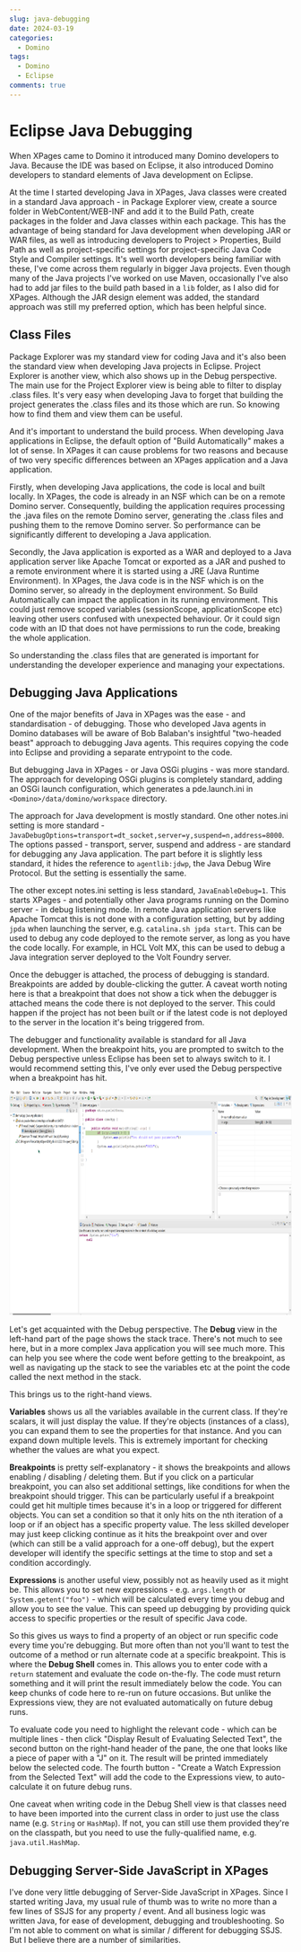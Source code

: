```yaml
---
slug: java-debugging
date: 2024-03-19
categories:
  - Domino
tags: 
  - Domino
  - Eclipse
comments: true
---
```

# Eclipse Java Debugging

When XPages came to Domino it introduced many Domino developers to Java. Because the IDE was based on Eclipse, it also introduced Domino developers to standard elements of Java development on Eclipse.

<!-- more -->

At the time I started developing Java in XPages, Java classes were created in a standard Java approach - in Package Explorer view, create a source folder in WebContent/WEB-INF and add it to the Build Path, create packages in the folder and Java classes within each package. This has the advantage of being standard for Java development when developing JAR or WAR files, as well as introducing developers to Project > Properties, Build Path as well as project-specific settings for project-specific Java Code Style and Compiler settings. It's well worth developers being familiar with these, I've come across them regularly in bigger Java projects. Even though many of the Java projects I've worked on use Maven, occasionally I've also had to add jar files to the build path based in a `lib` folder, as I also did for XPages. Although the JAR design element was added, the standard approach was still my preferred option, which has been helpful since.

## Class Files

Package Explorer was my standard view for coding Java and it's also been the standard view when developing Java projects in Eclipse. Project Explorer is another view, which also shows up in the Debug perspective. The main use for the Project Explorer view is being able to filter to display .class files. It's very easy when developing Java to forget that building the project generates the .class files and its those which are run. So knowing how to find them and view them can be useful.

And it's important to understand the build process. When developing Java applications in Eclipse, the default option of "Build Automatically" makes a lot of sense. In XPages it can cause problems for two reasons and because of two very specific differences between an XPages application and a Java application.

Firstly, when developing Java applications, the code is local and built locally. In XPages, the code is already in an NSF which can be on a remote Domino server. Consequently, building the application requires processing the .java files on the remote Domino server, generating the .class files and pushing them to the remove Domino server. So performance can be significantly different to developing a Java application.

Secondly, the Java application is exported as a WAR and deployed to a Java application server like Apache Tomcat or exported as a JAR and pushed to a remote environment where it is started using a JRE (Java Runtime Environment). In XPages, the Java code is in the NSF which is on the Domino server, so already in the deployment environment. So Build Automatically can impact the application in its running environment. This could just remove scoped variables (sessionScope, applicationScope etc) leaving other users confused with unexpected behaviour. Or it could sign code with an ID that does not have permissions to run the code, breaking the whole application.

So understanding the .class files that are generated is important for understanding the developer experience and managing your expectations.

## Debugging Java Applications

One of the major benefits of Java in XPages was the ease - and standardisation - of debugging. Those who developed Java agents in Domino databases will be aware of Bob Balaban's insightful "two-headed beast" approach to debugging Java agents. This requires copying the code into Eclipse and providing a separate entrypoint to the code.

But debugging Java in XPages - or Java OSGi plugins - was more standard. The approach for developing OSGi plugins is completely standard, adding an OSGi launch configuration, which generates a pde.launch.ini in `<Domino>/data/domino/workspace` directory.

The approach for Java development is mostly standard. One other notes.ini setting is more standard - `JavaDebugOptions=transport=dt_socket,server=y,suspend=n,address=8000`. The options passed - transport, server, suspend and address - are standard for debugging any Java application. The part before it is slightly less standard, it hides the reference to `agentlib:jdwp`, the Java Debug Wire Protocol. But the setting is essentially the same.

The other except notes.ini setting is less standard, `JavaEnableDebug=1`. This starts XPages - and potentially other Java programs running on the Domino server - in debug listening mode. In remote Java application servers like Apache Tomcat this is not done with a configuration setting, but by adding `jpda` when launching the server, e.g. `catalina.sh jpda start`. This can be used to debug any code deployed to the remote server, as long as you have the code locally. For example, in HCL Volt MX, this can be used to debug a Java integration server deployed to the Volt Foundry server.

Once the debugger is attached, the process of debugging is standard. Breakpoints are added by double-clicking the gutter. A caveat worth noting here is that a breakpoint that does not show a tick when the debugger is attached means the code there is not deployed to the server. This could happen if the project has not been built or if the latest code is not deployed to the server in the location it's being triggered from.

The debugger and functionality available is standard for all Java development. When the breakpoint hits, you are prompted to switch to the Debug perspective unless Eclipse has been set to always switch to it. I would recommend setting this, I've only ever used the Debug perspective when a breakpoint has hit.

<img src="../../images/post-images/2024/debug-1.png" alt="Debug Perspective" height="400px" />

Let's get acquainted with the Debug perspective. The **Debug** view in the left-hand part of the page shows the stack trace. There's not much to see here, but in a more complex Java application you will see much more. This can help you see where the code went before getting to the breakpoint, as well as navigating up the stack to see the variables etc at the point the code called the next method in the stack.

This brings us to the right-hand views.

**Variables** shows us all the variables available in the current class. If they're scalars, it will just display the value. If they're objects (instances of a class), you can expand them to see the properties for that instance. And you can expand down multiple levels. This is extremely important for checking whether the values are what you expect.

**Breakpoints** is pretty self-explanatory - it shows the breakpoints and allows enabling / disabling / deleting them. But if you click on a particular breakpoint, you can also set additional settings, like conditions for when the breakpoint should trigger. This can be particularly useful if a breakpoint could get hit multiple times because it's in a loop or triggered for different objects. You can set a condition so that it only hits on the nth iteration of a loop or if an object has a specific property value. The less skilled developer may just keep clicking continue as it hits the breakpoint over and over (which can still be a valid approach for a one-off debug), but the expert developer will identify the specific settings at the time to stop and set a condition accordingly.

**Expressions** is another useful view, possibly not as heavily used as it might be. This allows you to set new expressions - e.g. `args.length` or `System.getent("foo")` - which will be calculated every time you debug and allow you to see the value. This can speed up debugging by providing quick access to specific properties or the result of specific Java code.

So this gives us ways to find a property of an object or run specific code every time you're debugging. But more often than not you'll want to test the outcome of a method or run alternate code at a specific breakpoint. This is where the **Debug Shell** comes in. This allows you to enter code with a `return` statement and evaluate the code on-the-fly. The code must return something and it will print the result immediately below the code. You can keep chunks of code here to re-run on future occasions. But unlike the Expressions view, they are not evaluated automatically on future debug runs.

To evaluate code you need to highlight the relevant code - which can be multiple lines - then click "Display Result of Evaluating Selected Text", the second button on the right-hand header of the pane, the one that looks like a piece of paper with a "J" on it. The result will be printed immediately below the selected code. The fourth button - "Create a Watch Expression from the Selected Text" will add the code to the Expressions view, to auto-calculate it on future debug runs.

One caveat when writing code in the Debug Shell view is that classes need to have been imported into the current class in order to just use the class name (e.g. `String` or `HashMap`). If not, you can still use them provided they're on the classpath, but you need to use the fully-qualified name, e.g. `java.util.HashMap`.

## Debugging Server-Side JavaScript in XPages

I've done very little debugging of Server-Side JavaScript in XPages. Since I started writing Java, my usual rule of thumb was to write no more than a few lines of SSJS for any property / event. And all business logic was written Java, for ease of development, debugging and troubleshooting. So I'm not able to comment on what is similar / different for debugging SSJS. But I believe there are a number of similarities.
